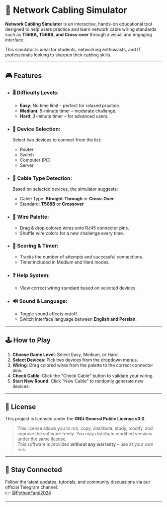 # 🧰 Network Cabling Simulator

**Network Cabling Simulator** is an interactive, hands-on educational tool designed to help users practice and learn network cable wiring standards such as **T568A, T568B, and Cross-over** through a visual and engaging interface.

This simulator is ideal for students, networking enthusiasts, and IT professionals looking to sharpen their cabling skills.

---

## 🎮 Features

- ### 🎚 Difficulty Levels:
  - **Easy**: No time limit – perfect for relaxed practice.
  - **Medium**: 5-minute timer – moderate challenge.
  - **Hard**: 3-minute timer – for advanced users.

- ### 🔌 Device Selection:
  Select two devices to connect from the list:
  - Router  
  - Switch  
  - Computer (PC)  
  - Server  

- ### 🧵 Cable Type Detection:
  Based on selected devices, the simulator suggests:
  - Cable Type: **Straight-Through** or **Cross-Over**
  - Standard: **T568B** or **Crossover**

- ### 🎨 Wire Palette:
  - Drag & drop colored wires onto RJ45 connector pins.
  - Shuffle wire colors for a new challenge every time.

- ### 🧠 Scoring & Timer:
  - Tracks the number of attempts and successful connections.
  - Timer included in Medium and Hard modes.

- ### ❓ Help System:
  - View correct wiring standard based on selected devices.

- ### 🔊 Sound & Language:
  - Toggle sound effects on/off.
  - Switch interface language between **English and Persian**.

---

## 🕹 How to Play

1. **Choose Game Level**: Select Easy, Medium, or Hard.
2. **Select Devices**: Pick two devices from the dropdown menus.
3. **Wiring**: Drag colored wires from the palette to the correct connector pins.
4. **Check Cable**: Click the "Check Cable" button to validate your wiring.
5. **Start New Round**: Click "New Cable" to randomly generate new devices.

---

## 🪪 License

This project is licensed under the **GNU General Public License v3.0**.

> This license allows you to run, copy, distribute, study, modify, and improve the software freely. You may distribute modified versions under the same license.  
> This software is provided **without any warranty** – use at your own risk.

---

## 📣 Stay Connected

Follow the latest updates, tutorials, and community discussions via our official Telegram channel:  
👉 [@PythonFarsi2024](https://t.me/PythonFarsi2024)

---

